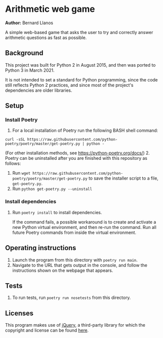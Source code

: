 # Arithmetic web game

**Author:** Bernard Llanos

A simple web-based game that asks the user to try and correctly answer arithmetic questions as fast as possible.

## Background
This project was built for Python 2 in August 2015, and then was ported to Python 3 in March 2021.

It is not intended to set a standard for Python programming, since the code still reflects Python 2 practices, and since most of the project's dependencies are older libraries.

## Setup

### Install Poetry
1. For a local installation of Poetry run the following BASH shell command:
  ```
  curl -sSL https://raw.githubusercontent.com/python-poetry/poetry/master/get-poetry.py | python -
  ```
  (For other installation methods, see https://python-poetry.org/docs/)
2. Poetry can be uninstalled after you are finished with this repository as follows:
  1. Run `wget https://raw.githubusercontent.com/python-poetry/poetry/master/get-poetry.py` to save the installer script to a file, `get-poetry.py`.
  2. Run `python get-poetry.py --uninstall`

### Install dependencies
1. Run `poetry install` to install dependencies.

   If the command fails, a possible workaround is to create and activate a new Python virtual environment, and then re-run the command. Run all future Poetry commands from inside the virtual environment.

## Operating instructions
1. Launch the program from this directory with `poetry run main`.
2. Navigate to the URL that gets output in the console, and follow the instructions shown on the webpage that appears.

## Tests
1. To run tests, run `poetry run nosetests` from this directory.

## Licenses

This program makes use of [jQuery](./static/jquery-2.1.4.min.js), a third-party library for which the copyright and license can be found [here](https://jquery.org/license/).